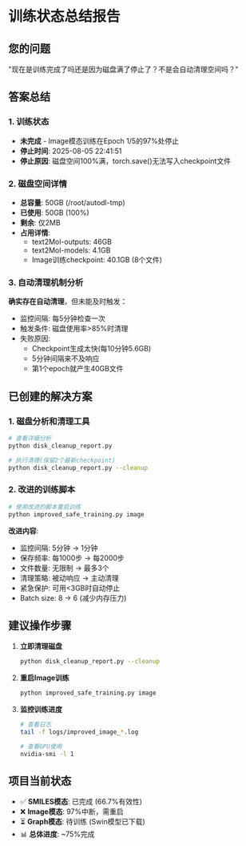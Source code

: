 # 训练状态总结报告

## 您的问题
"现在是训练完成了吗还是因为磁盘满了停止了？不是会自动清理空间吗？"

## 答案总结

### 1. 训练状态
- **未完成** - Image模态训练在Epoch 1/5的97%处停止
- **停止时间**: 2025-08-05 22:41:51
- **停止原因**: 磁盘空间100%满，torch.save()无法写入checkpoint文件

### 2. 磁盘空间详情
- **总容量**: 50GB (/root/autodl-tmp)
- **已使用**: 50GB (100%)
- **剩余**: 仅2MB
- **占用详情**:
  - text2Mol-outputs: 46GB
  - text2Mol-models: 4.1GB
  - Image训练checkpoint: 40.1GB (8个文件)

### 3. 自动清理机制分析
**确实存在自动清理**，但未能及时触发：
- 监控间隔: 每5分钟检查一次
- 触发条件: 磁盘使用率>85%时清理
- 失败原因:
  - Checkpoint生成太快(每10分钟5.6GB)
  - 5分钟间隔来不及响应
  - 第1个epoch就产生40GB文件

## 已创建的解决方案

### 1. 磁盘分析和清理工具
```bash
# 查看详细分析
python disk_cleanup_report.py

# 执行清理(保留2个最新checkpoint)
python disk_cleanup_report.py --cleanup
```

### 2. 改进的训练脚本
```bash
# 使用改进的脚本重启训练
python improved_safe_training.py image
```

**改进内容**:
- 监控间隔: 5分钟 → 1分钟
- 保存频率: 每1000步 → 每2000步
- 文件数量: 无限制 → 最多3个
- 清理策略: 被动响应 → 主动清理
- 紧急保护: 可用<3GB时自动停止
- Batch size: 8 → 6 (减少内存压力)

## 建议操作步骤

1. **立即清理磁盘**
   ```bash
   python disk_cleanup_report.py --cleanup
   ```

2. **重启Image训练**
   ```bash
   python improved_safe_training.py image
   ```

3. **监控训练进度**
   ```bash
   # 查看日志
   tail -f logs/improved_image_*.log
   
   # 查看GPU使用
   nvidia-smi -l 1
   ```

## 项目当前状态
- ✅ **SMILES模态**: 已完成 (66.7%有效性)
- ❌ **Image模态**: 97%中断，需重启
- ⏳ **Graph模态**: 待训练 (Swin模型已下载)
- 📊 **总体进度**: ~75%完成
